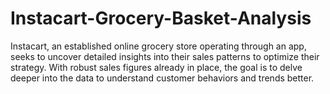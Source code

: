 # Instacart-Grocery-Basket-Analysis
Instacart, an established online grocery store operating through an app, seeks to uncover detailed insights into their sales patterns to optimize their strategy. With robust sales figures already in place, the goal is to delve deeper into the data to understand customer behaviors and trends better.
